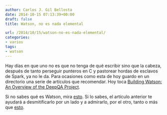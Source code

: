 ```yaml
---
author: Carlos J. Gil Bellosta
date: 2014-10-15 07:13:39+00:00
draft: false
title: Watson, no es nada elemental

url: /2014/10/15/watson-no-es-nada-elemental/
categories:
- varios
tags:
- watson
---
```


Hay días en que uno no es que no tenga de qué escribir sino que la cabeza, después de tanto perseguir punteros en C y pastorear hordas de esclavos de Spark, ya no le da. Para ocasiones como esta de hoy guardo en un directorio una serie de artículos que recomendar. Hoy toca [Building Watson: An Overview of the DeepQA Project](http://www.aaai.org/ojs/index.php/aimagazine/article/view/2303).

Si no sabes qué es Watson, mira [esto](https://www.youtube.com/watch?v=WFR3lOm_xhE). Si lo sabes, el artículo anterior te ayudará a desmitificarlo por un lado y a admirarlo, por el otro, tanto o más que [esto](https://www.youtube.com/watch?v=WyVlmTClHPQ).


